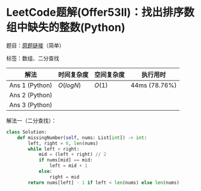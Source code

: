 # LeetCode题解(Offer53II)：找出排序数组中缺失的整数(Python)

题目：[原题链接](https://leetcode-cn.com/problems/que-shi-de-shu-zi-lcof/)（简单）

标签：数组、二分查找

| 解法           | 时间复杂度 | 空间复杂度 | 执行用时      |
| -------------- | ---------- | ---------- | ------------- |
| Ans 1 (Python) | $O(logN)$  | $O(1)$     | 44ms (78.76%) |
| Ans 2 (Python) |            |            |               |
| Ans 3 (Python) |            |            |               |

解法一（二分查找）：

```python
class Solution:
    def missingNumber(self, nums: List[int]) -> int:
        left, right = 0, len(nums)
        while left < right:
            mid = (left + right) // 2
            if nums[mid] == mid:
                left = mid + 1
            else:
                right = mid
        return nums[left] - 1 if left < len(nums) else len(nums)
```